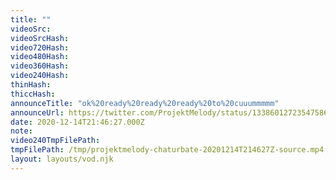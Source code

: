 ```yaml
---
title: ""
videoSrc: 
videoSrcHash: 
video720Hash: 
video480Hash: 
video360Hash: 
video240Hash: 
thinHash: 
thiccHash: 
announceTitle: "ok%20ready%20ready%20ready%20to%20cuuummmmm"
announceUrl: https://twitter.com/ProjektMelody/status/1338601272354758656
date: 2020-12-14T21:46:27.000Z
note: 
video240TmpFilePath: 
tmpFilePath: /tmp/projektmelody-chaturbate-20201214T214627Z-source.mp4
layout: layouts/vod.njk
---
```

